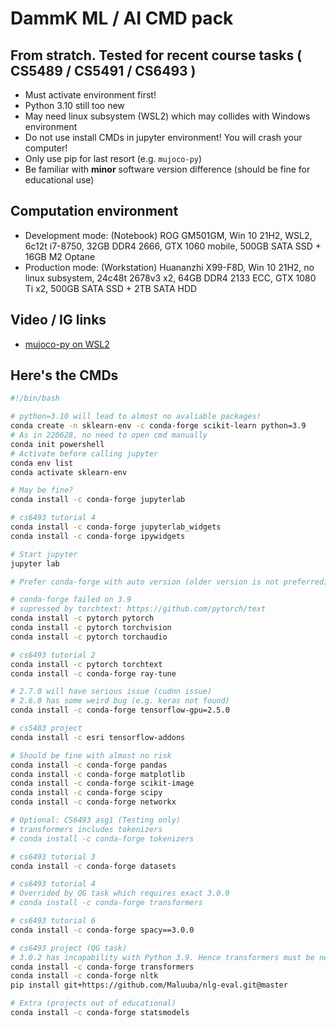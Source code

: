 # DammK ML / AI CMD pack #

## From stratch. Tested for recent course tasks ( CS5489 / CS5491 / CS6493 ) ##

- Must activate environment first!
- Python 3.10 still too new
- May need linux subsystem (WSL2) which may collides with Windows environment
- Do not use install CMDs in jupyter environment! You will crash your computer!
- Only use pip for last resort (e.g. `mujoco-py`)
- Be familiar with **minor** software version difference (should be fine for educational use)

## Computation environment ##

- Development mode: (Notebook) ROG GM501GM, Win 10 21H2, WSL2, 6c12t i7-8750, 32GB DDR4 2666, GTX 1060 mobile, 500GB SATA SSD + 16GB M2 Optane
- Production mode: (Workstation) Huananzhi X99-F8D, Win 10 21H2, no linux subsystem, 24c48t 2678v3 x2, 64GB DDR4 2133 ECC, GTX 1080 Ti x2, 500GB SATA SSD + 2TB SATA HDD

## Video / IG links ##

- [mujoco-py on WSL2](https://www.youtube.com/watch?v=6LmCVQ0zov8&ab_channel=6DAMMK9)

## Here's the CMDs ##

```bash
#!/bin/bash

# python=3.10 will lead to almost no avaliable packages!
conda create -n sklearn-env -c conda-forge scikit-learn python=3.9
# As in 220628, no need to open cmd manually
conda init powershell
# Activate before calling jupyter
conda env list
conda activate sklearn-env

# May be fine?
conda install -c conda-forge jupyterlab

# cs6493 tutorial 4
conda install -c conda-forge jupyterlab_widgets
conda install -c conda-forge ipywidgets

# Start jupyter
jupyter lab

# Prefer conda-forge with auto version (older version is not preferred)

# conda-forge failed on 3.9
# supressed by torchtext: https://github.com/pytorch/text
conda install -c pytorch pytorch
conda install -c pytorch torchvision
conda install -c pytorch torchaudio

# cs6493 tutorial 2
conda install -c pytorch torchtext
conda install -c conda-forge ray-tune

# 2.7.0 will have serious issue (cudnn issue)
# 2.6.0 has some weird bug (e.g. keras not found)
conda install -c conda-forge tensorflow-gpu=2.5.0

# cs5483 project
conda install -c esri tensorflow-addons

# Should be fine with almost no risk
conda install -c conda-forge pandas
conda install -c conda-forge matplotlib
conda install -c conda-forge scikit-image
conda install -c conda-forge scipy
conda install -c conda-forge networkx

# Optional: CS6493 asg1 (Testing only)
# transformers includes tokenizers
# conda install -c conda-forge tokenizers

# cs6493 tutorial 3
conda install -c conda-forge datasets

# cs6493 tutorial 4
# Overrided by QG task which requires exact 3.0.0
# conda install -c conda-forge transformers

# cs6493 tutorial 6
conda install -c conda-forge spacy==3.0.0

# cs6493 project (QG task)
# 3.0.2 has incapability with Python 3.9. Hence transformers must be newer then 4.0
conda install -c conda-forge transformers
conda install -c conda-forge nltk
pip install git+https://github.com/Maluuba/nlg-eval.git@master

# Extra (projects out of educational)
conda install -c conda-forge statsmodels
```
